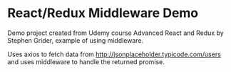 # React/Redux Middleware Demo

Demo project created from Udemy course Advanced React and Redux by Stephen Grider, example of using middleware.

Uses axios to fetch data from http://jsonplaceholder.typicode.com/users and uses middleware to handle the returned
promise.
